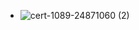 * ![cert-1089-24871060 (2)](https://user-images.githubusercontent.com/99093515/153268411-8cc34048-31c1-4393-931f-1e9391b4e6ee.jpg)
